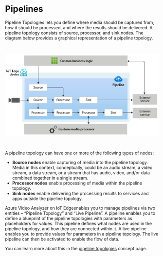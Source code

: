 # Pipelines

Pipeline Topologies lets you define where media should be captured from, how it should be processed, and where the results should be delivered. A pipeline topology consists of source, processor, and sink nodes. The diagram below provides a graphical representation of a pipeline topology.  

<br>
<p align="center">
  <img src="./pipeline.png" title="pipeline topology"/>
</p>
<br>

A pipeline topology can have one or more of the following types of nodes:

* **Source nodes** enable capturing of media into the pipeline topology. Media in this context, conceptually, could be an audio stream, a video stream, a data stream, or a stream that has audio, video, and/or data combined together in a single stream.
* **Processor nodes** enable processing of media within the pipeline topology.
* **Sink nodes** enable delivering the processing results to services and apps outside the pipeline topology.

Azure Video Analyzer on IoT Edgeenables you to manage pipelines via two entities – “Pipeline Topology” and “Live Pipeline”. A pipeline enables you to define a blueprint of the pipeline topologies with parameters as placeholders for values. This pipeline defines what nodes are used in the pipeline topology, and how they are connected within it. A live pipeline enables you to provide values for parameters in a pipeline topology. The live pipeline can then be activated to enable the flow of data.

You can learn more about this in the [pipeline topologies](https://docs.microsoft.com/azure/azure-video-analyzer/video-analyzer-docs/pipeline) concept page.

